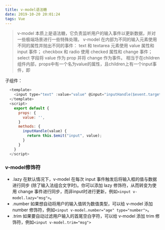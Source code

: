 ```yaml
---
title: v-model语法糖
date: 2019-10-20 20:01:24
tags: Vue
---
```

> v-model 本质上是语法糖，它负责监听用户的输入事件以更新数据，并对一些极端场景进行一些特殊处理。
v-model 在内部为不同的输入元素使用不同的属性并抛出不同的事件：
text 和 textarea 元素使用 value 属性和 input 事件；
checkbox 和 radio 使用 checked 属性和 change 事件；
select 字段将 value 作为 prop 并将 change 作为事件。
<children v-model="msg"/>相当于在children组件内部，props中有一个名为value的属性，且children上有一个input事件，即
<children v-bind:value = "msg" v-on:input="msg=$event.target.value">

子组件：
<!-- more -->
```js
  <template>
    <input type="text" :value="value" @input="inputHandle($event.target.value)" />
  </template>
  <script>
    export default {
      props: { 
        value: '',
      }
      methods: {
        inputHandle(value) {
          return this.$emit("input", value);
        }
      }
    }
  </script>
```

### v-model修饰符
* .lazy
在默认情况下，v-model 在每次 input 事件触发后将输入框的值与数据进行同步 (除了输入法组合文字时)。你可以添加 lazy 修饰符，从而转变为使用 change 事件进行同步，而非input时进行更新，例如`<input v-model.lazy="msg">`。
* .number
如果想自动将用户的输入值转为数值类型，可以给 v-model 添加 number 修饰符，例如`<input v-model.number="age" type="number">`。
* .trim
如果要自动过滤用户输入的首尾空白字符，可以给 v-model 添加 trim 修饰符，例如`<input v-model.trim="msg">`